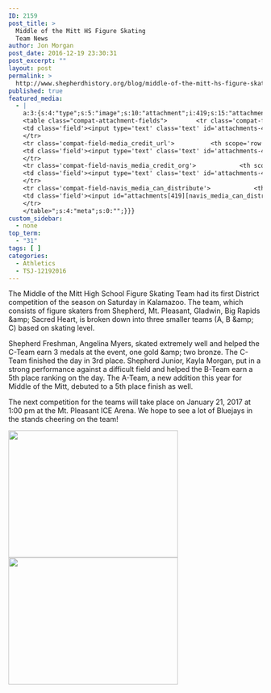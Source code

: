 ```yaml
---
ID: 2159
post_title: >
  Middle of the Mitt HS Figure Skating
  Team News
author: Jon Morgan
post_date: 2016-12-19 23:30:31
post_excerpt: ""
layout: post
permalink: >
  http://www.shepherdhistory.org/blog/middle-of-the-mitt-hs-figure-skating-team-news/
published: true
featured_media:
  - |
    a:3:{s:4:"type";s:5:"image";s:10:"attachment";i:419;s:15:"attachment_data";a:33:{s:2:"id";i:419;s:5:"title";s:8:"IMG_2687";s:8:"filename";s:12:"IMG_2687.jpg";s:3:"url";s:95:"http://www.shepherdhistory.org/shepherdjournal/wp-content/uploads/sites/10/2016/12/IMG_2687.jpg";s:4:"link";s:65:"http://www.shepherdhistory.org/shepherdjournal/?attachment_id=419";s:3:"alt";s:0:"";s:6:"author";s:1:"1";s:11:"description";s:0:"";s:7:"caption";s:0:"";s:4:"name";s:8:"img_2687";s:6:"status";s:7:"inherit";s:10:"uploadedTo";i:416;s:4:"date";i:1482184285000;s:8:"modified";i:1482184285000;s:9:"menuOrder";i:0;s:4:"mime";s:10:"image/jpeg";s:4:"type";s:5:"image";s:7:"subtype";s:4:"jpeg";s:4:"icon";s:83:"http://www.shepherdhistory.org/shepherdjournal/wp-includes/images/media/default.png";s:13:"dateFormatted";s:17:"December 19, 2016";s:6:"nonces";a:3:{s:6:"update";s:10:"96ae0ca41d";s:6:"delete";s:10:"8d2f12c858";s:4:"edit";s:10:"682fdcc32a";}s:8:"editLink";s:85:"http://www.shepherdhistory.org/shepherdjournal/wp-admin/post.php?post=419&action=edit";s:4:"meta";b:0;s:10:"authorName";s:10:"Jon Morgan";s:14:"uploadedToLink";s:85:"http://www.shepherdhistory.org/shepherdjournal/wp-admin/post.php?post=416&action=edit";s:15:"uploadedToTitle";s:46:"Middle of the Mitt HS Figure Skating team News";s:15:"filesizeInBytes";i:58591;s:21:"filesizeHumanReadable";s:5:"57 KB";s:6:"height";i:384;s:5:"width";i:512;s:11:"orientation";s:9:"landscape";s:5:"sizes";a:3:{s:9:"thumbnail";a:4:{s:6:"height";i:140;s:5:"width";i:140;s:3:"url";s:103:"http://www.shepherdhistory.org/shepherdjournal/wp-content/uploads/sites/10/2016/12/IMG_2687-140x140.jpg";s:11:"orientation";s:9:"landscape";}s:6:"medium";a:4:{s:6:"height";i:252;s:5:"width";i:336;s:3:"url";s:103:"http://www.shepherdhistory.org/shepherdjournal/wp-content/uploads/sites/10/2016/12/IMG_2687-336x252.jpg";s:11:"orientation";s:9:"landscape";}s:4:"full";a:4:{s:3:"url";s:95:"http://www.shepherdhistory.org/shepherdjournal/wp-content/uploads/sites/10/2016/12/IMG_2687.jpg";s:6:"height";i:384;s:5:"width";i:512;s:11:"orientation";s:9:"landscape";}}s:6:"compat";a:2:{s:4:"item";s:1710:"<input type="hidden" name="attachments[419][menu_order]" value="0" /><p class="media-types media-types-required-info">Required fields are marked <span class="required">*</span></p>
    <table class="compat-attachment-fields">		<tr class='compat-field-media_credit'>			<th scope='row' class='label'><label for='attachments-419-media_credit'><span class='alignleft'>Credit</span><br class='clear' /></label></th>
    <td class='field'><input type='text' class='text' id='attachments-419-media_credit' name='attachments[419][media_credit]' value=''  /></td>
    </tr>
    <tr class='compat-field-media_credit_url'>			<th scope='row' class='label'><label for='attachments-419-media_credit_url'><span class='alignleft'>Credit URL</span><br class='clear' /></label></th>
    <td class='field'><input type='text' class='text' id='attachments-419-media_credit_url' name='attachments[419][media_credit_url]' value=''  /></td>
    </tr>
    <tr class='compat-field-navis_media_credit_org'>			<th scope='row' class='label'><label for='attachments-419-navis_media_credit_org'><span class='alignleft'>Organization</span><br class='clear' /></label></th>
    <td class='field'><input type='text' class='text' id='attachments-419-navis_media_credit_org' name='attachments[419][navis_media_credit_org]' value=''  /></td>
    </tr>
    <tr class='compat-field-navis_media_can_distribute'>			<th scope='row' class='label'><label for='attachments-419-navis_media_can_distribute'><span class='alignleft'>Can<br />distribute?</span><br class='clear' /></label></th>
    <td class='field'><input id="attachments[419][navis_media_can_distribute]" name="attachments[419][navis_media_can_distribute]" type="checkbox" value="1"  /></td>
    </tr>
    </table>";s:4:"meta";s:0:"";}}}
custom_sidebar:
  - none
top_term:
  - "31"
tags: [ ]
categories:
  - Athletics
  - TSJ-12192016
---
```

The Middle of the Mitt High School Figure Skating Team had its first District competition of the season on Saturday in Kalamazoo. The team, which consists of figure skaters from Shepherd, Mt. Pleasant, Gladwin, Big Rapids &amp;amp; Sacred Heart, is broken down into three smaller teams (A, B &amp;amp; C) based on skating level.

Shepherd Freshman, Angelina Myers, skated extremely well and helped the C-Team earn 3 medals at the event, one gold &amp;amp; two bronze. The C-Team finished the day in 3rd place. Shepherd Junior, Kayla Morgan, put in a strong performance against a difficult field and helped the B-Team earn a 5th place ranking on the day. The A-Team, a new addition this year for Middle of the Mitt, debuted to a 5th place finish as well.

The next competition for the teams will take place on January 21, 2017 at 1:00 pm at the Mt. Pleasant ICE Arena. We hope to see a lot of Bluejays in the stands cheering on the team!

<img class="alignnone size-medium wp-image-2194" src="http://www.shepherdhistory.org/wp-content/uploads/2016/12/IMG_2687-336x252.jpg" alt="" width="336" height="252" />

<img class="alignnone size-medium wp-image-418" src="http://www.shepherdhistory.org/shepherdjournal/wp-content/uploads/sites/10/2016/12/IMG_2703-336x252.jpg" alt="" width="336" height="252" />